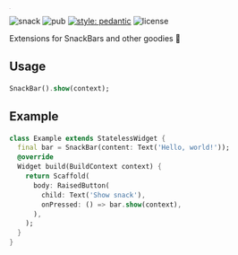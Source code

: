 <img src="https://github.com/giulianojordao/scrumlab_snack/blob/master/assets/snack.png?raw=true" alt="snack" style="zoom:1%;float: left;" height="72" />

![snack](https://github.com/giulianojordao/scrumlab_snack/workflows/Flutter%20CI/badge.svg) ![pub](https://img.shields.io/pub/v/snack.svg) [![style: pedantic](https://img.shields.io/badge/style-pedantic-9cf)](https://github.com/dart-lang/pedantic) ![license](https://img.shields.io/github/license/giulianojordao/dart-dnb.svg)

Extensions for SnackBars and other goodies 🍭

## Usage

```dart
SnackBar().show(context);
```

## Example

```dart
class Example extends StatelessWidget {
  final bar = SnackBar(content: Text('Hello, world!'));
  @override
  Widget build(BuildContext context) {
    return Scaffold(
      body: RaisedButton(
        child: Text('Show snack'),
        onPressed: () => bar.show(context),
      ),
    );
  }
}
```
